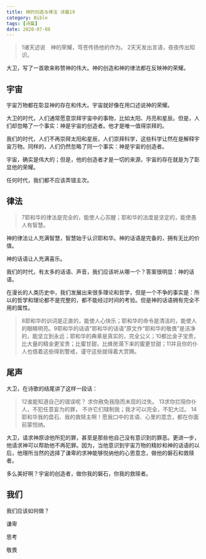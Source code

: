 ```yaml
---
title: 神的创造与律法 诗篇19
category: Bible
tags: [诗篇]
date: 2020-07-08
---
```


> 1诸天述说　神的荣耀，穹苍传扬他的作为。 2天天发出言语，夜夜传出知识。
> 

大卫，写了一首歌来称赞神的伟大。神的创造和神的律法都在反映神的荣耀。

## 宇宙

宇宙万物都在彰显神的存在和伟大。宇宙就好像在用口述说神的荣耀。

大卫的时代，人们通常愿意崇拜宇宙中的事物，比如太阳、月亮和星辰。但是，人们却忽略了一个事实：神是宇宙的创造者。他才是唯一值得崇拜的。

我们的时代，人们不再崇拜太阳和星辰，人们崇拜科学，这些科学让然在是解释宇宙万物。同样的，人们仍然忽略了同一个事实：神是宇宙的创造者。

宇宙，确实是伟大的；但是，他的创造者才是一切的来源，宇宙的存在就是为了彰显他的荣耀。

任何时代，我们都不应该弄错主次。

## 律法

> 7耶和华的律法是完全的，能使人心苏醒；耶和华的法度是坚定的，能使愚人有智慧。
>

神的律法让人充满智慧，智慧始于认识耶和华。神的话语是完备的，拥有无比的价值。

神的话语让人充满喜乐。

我们的时代，有太多的话语、声音，我们应该听从哪一个？答案很明显：神的话语。

在漫长的人类历史中，我们发展出来很多理论和哲学，但是一个不争的事实是：所以的哲学和理论都不是完整的，都不能经过时间的考验。但是神的话语拥有完全不用的属性。

> 8耶和华的训词是正直的，能使人心快乐；耶和华的命令是清洁的，能使人的眼睛明亮。9耶和华的话语“耶和华的话语”原文作“耶和华的敬畏”是洁净的，能坚立到永远；耶和华的典章是真实的，完全公义；10都比金子宝贵，比大量的精金更宝贵；比蜜甘甜，比蜂房滴下来的蜜更甘甜；11并且你的仆人也借着这些得到警戒，谨守这些就得着大赏赐。
> 

## 尾声

大卫，在诗歌的结尾讲了这样一段话：

> 12谁能知道自己的错误呢？ 求你赦免我隐而未现的过失。 13求你拦阻你仆人，不犯任意妄为的罪， 不许它们辖制我；我才可以完全，不犯大过。
> 14耶和华我的盘石、我的救赎主啊！愿我口中的言语、心里的意念，都在你面前蒙悦纳。

大卫，请求神原谅他所犯的罪，甚至是那些他自己没有意识到的罪恶。更进一步，他请求神可以帮助他不再犯罪。因为，当他意识到宇宙万物的精妙和神的话语的以后，他理所当然的选择了谦卑的求神能够悦纳他的心思意念，做他的磐石和救赎者。

多么美好啊？宇宙的创造者，做你我的磐石，你我的救赎者。

## 我们

我们应该如何做？

谦卑

思考

敬畏